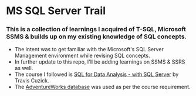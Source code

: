# MS SQL Server Trail
### This is a collection of learnings I acquired of T-SQL, Microsoft SSMS & builds up on my existing knowledge of SQL concepts.
* The intent was to get familiar with the Microsoft's SQL Server Management environment while revising SQL concepts.
* In further update to this repo, I'll be adding learnings on SSMS & SSRS as well.
* The course I followed is [SQL for Data Analysis - with SQL Server](https://www.udemy.com/course/sql-basics-crash-course-with-sql-server/) by Travis Cuzick.
* The [AdventureWorks database](https://learn.microsoft.com/en-us/sql/samples/adventureworks-install-configure?view=sql-server-ver16&tabs=ssms) was used as per the course requirement.
